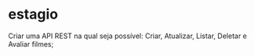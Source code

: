 # estagio
Criar uma API REST na qual seja possível: Criar, Atualizar, Listar, Deletar e Avaliar filmes;
